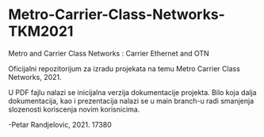 # Metro-Carrier-Class-Networks-TKM2021
Metro and Carrier Class Networks : Carrier Ethernet and OTN

Oficijalni repozitorijum za izradu projekata na temu Metro Carrier Class Networks, 2021.

U PDF fajlu nalazi se inicijalna verzija dokumentacije projekta.
Bilo koja dalja dokumentacija, kao i prezentacija nalazi se u main branch-u radi smanjenja slozenosti koriscenja novim korisnicima.


 -Petar Randjelovic, 2021.
 17380
